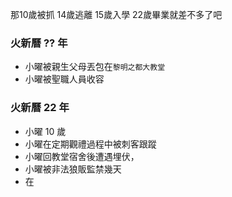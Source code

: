 那10歲被抓 14歲逃離 15歲入學 22歲畢業就差不多了吧

### 火新曆 ?? 年
+ 小曜被親生父母丟包在`黎明之都大教堂`
+ 小曜被聖職人員收容


### 火新曆 22 年
+ 小曜 10 歲
+ 小曜在定期觀禮過程中被刺客跟蹤
+ 小曜回教堂宿舍後遭遇埋伏，
+ 小曜被非法狼販監禁幾天
+ 在
